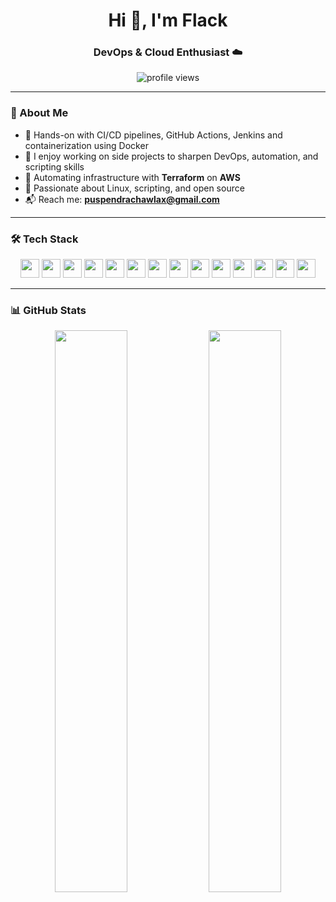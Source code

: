 <h1 align="center">Hi 👋, I'm Flack</h1>
<h3 align="center">DevOps & Cloud Enthusiast ☁️</h3>

<p align="center">
  <img src="https://komarev.com/ghpvc/?username=Flack74&label=Profile%20views&color=0e75b6&style=flat" alt="profile views" />
</p>

---

### 🚀 About Me

- 🔄 Hands-on with CI/CD pipelines, GitHub Actions, Jenkins and containerization using Docker  
- 🧪 I enjoy working on side projects to sharpen DevOps, automation, and scripting skills  
- 🔧 Automating infrastructure with **Terraform** on **AWS**  
- 🐧 Passionate about Linux, scripting, and open source  
- 📬 Reach me: **puspendrachawlax@gmail.com**

---

### 🛠️ Tech Stack

<p align="center">
  <img src="https://cdn.jsdelivr.net/gh/devicons/devicon/icons/terraform/terraform-original.svg" width="30" />
  <img src="https://cdn.jsdelivr.net/gh/devicons/devicon/icons/linux/linux-original.svg" width="30" />
  <img src="https://cdn.jsdelivr.net/gh/devicons/devicon/icons/bash/bash-original.svg" width="30" />
  <img src="https://cdn.jsdelivr.net/gh/devicons/devicon/icons/docker/docker-original.svg" width="30" />
  <img src="https://cdn.jsdelivr.net/gh/devicons/devicon/icons/git/git-original.svg" width="30" />
  <img src="https://cdn.jsdelivr.net/gh/devicons/devicon/icons/python/python-original.svg" width="30" />
  <img src="https://cdn.jsdelivr.net/gh/devicons/devicon/icons/go/go-original.svg" width="30" />
  <img src="https://cdn.jsdelivr.net/gh/devicons/devicon/icons/mongodb/mongodb-original.svg" width="30" />
  <img src="https://cdn.jsdelivr.net/gh/devicons/devicon/icons/sqlite/sqlite-original.svg" width="30" />
  <img src="https://cdn.jsdelivr.net/gh/devicons/devicon/icons/javascript/javascript-original.svg" width="30" />
  <img src="https://cdn.jsdelivr.net/gh/devicons/devicon/icons/typescript/typescript-original.svg" width="30" />
  <img src="https://cdn.jsdelivr.net/gh/devicons/devicon/icons/kubernetes/kubernetes-plain.svg" width="30" />
  <img src="https://cdn.jsdelivr.net/gh/devicons/devicon/icons/ansible/ansible-original.svg" width="30" />
  <img src="https://cdn.jsdelivr.net/gh/devicons/devicon/icons/redhat/redhat-original.svg" width="30" />
</p>

---

### 📊 GitHub Stats

<p align="center">
  <img src="https://github-readme-stats.vercel.app/api?username=Flack74&show_icons=true&theme=github_dark" width="48%" />
  <img src="https://github-readme-stats.vercel.app/api/top-langs/?username=Flack74&layout=compact&theme=github_dark" width="48%" />
</p>
